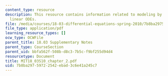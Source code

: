 ```yaml
---
content_type: resource
description: This resource contains information related to modeling by first order
  linear ODEs.
file: /media/courses/18-03-differential-equations-spring-2010/7b8ba29759722542ebad3c6e41a245c7_MIT18_03S10_chapter_2.pdf
file_type: application/pdf
learning_resource_types: []
ocw_type: OCWFile
parent_title: 18.03 Supplementary Notes
parent_type: CourseSection
parent_uid: bbfa562f-508b-d8c3-7b5c-f9bf255d94d4
resourcetype: Document
title: MIT18_03S10_chapter_2.pdf
uid: 7b8ba297-5972-2542-ebad-3c6e41a245c7
---
```

